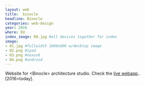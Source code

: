 ```yaml
---
layout: web
title:  binocle
headline: Binocle
categories: web-design
year: 2016
where: EU
index_image: 00.jpg #all devices together for index
image:
- 01.jpg #fullwidth 1680x800 w/desktop image
- 02.png #ipad
- 03.png #nexus6
- 04.png #android
---
```

Website for &lt;Binocle&gt; architecture studio.
Check the [live webapp](https://binocle.it)..  
[2016>today].
